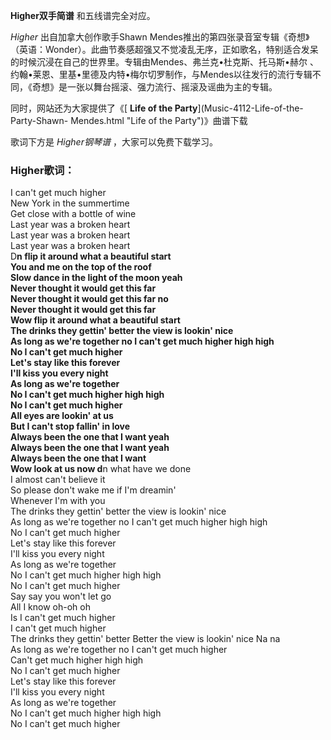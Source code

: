 

**Higher双手简谱** 和五线谱完全对应。

_Higher_ 出自加拿大创作歌手Shawn
Mendes推出的第四张录音室专辑《奇想》（英语：Wonder）。此曲节奏感超强又不觉凌乱无序，正如歌名，特别适合发呆的时候沉浸在自己的世界里。专辑由Mendes、弗兰克•杜克斯、托马斯•赫尔
、约翰•莱恩、里基•里德及内特•梅尔切罗制作，与Mendes以往发行的流行专辑不同，《奇想》是一张以舞台摇滚、强力流行、摇滚及谣曲为主的专辑。

同时，网站还为大家提供了《[ **Life of the Party**](Music-4112-Life-of-the-Party-Shawn-
Mendes.html "Life of the Party")》曲谱下载

歌词下方是 _Higher钢琴谱_ ，大家可以免费下载学习。

### Higher歌词：

I can't get much higher  
New York in the summertime  
Get close with a bottle of wine  
Last year was a broken heart  
Last year was a broken heart  
Last year was a broken heart  
D**n flip it around what a beautiful start  
You and me on the top of the roof  
Slow dance in the light of the moon yeah  
Never thought it would get this far  
Never thought it would get this far no  
Never thought it would get this far  
Wow flip it around what a beautiful start  
The drinks they gettin' better the view is lookin' nice  
As long as we're together no I can't get much higher high high  
No I can't get much higher  
Let's stay like this forever  
I'll kiss you every night  
As long as we're together  
No I can't get much higher high high  
No I can't get much higher  
All eyes are lookin' at us  
But I can't stop fallin' in love  
Always been the one that I want yeah  
Always been the one that I want yeah  
Always been the one that I want  
Wow look at us now d**n what have we done  
I almost can't believe it  
So please don't wake me if I'm dreamin'  
Whenever I'm with you  
The drinks they gettin' better the view is lookin' nice  
As long as we're together no I can't get much higher high high  
No I can't get much higher  
Let's stay like this forever  
I'll kiss you every night  
As long as we're together  
No I can't get much higher high high  
No I can't get much higher  
Say say you won't let go  
All I know oh-oh oh  
Is I can't get much higher  
I can't get much higher  
The drinks they gettin' better Better the view is lookin' nice Na na  
As long as we're together no I can't get much higher  
Can't get much higher high high  
No I can't get much higher  
Let's stay like this forever  
I'll kiss you every night  
As long as we're together  
No I can't get much higher high high  
No I can't get much higher

